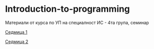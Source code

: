 # Introduction-to-programming
Материали от курса по УП на специалност ИС - 4та група, семинар

[Седмица 1](https://github.com/AleksandrinaKovachka/Introduction-to-programming/blob/main/Week01/README.md)

[Седмица 2](https://github.com/AleksandrinaKovachka/Introduction-to-programming/blob/main/Week02/README.md)
